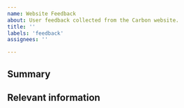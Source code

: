 ```yaml
---
name: Website Feedback
about: User feedback collected from the Carbon website.
title: ''
labels: 'feedback'
assignees: ''

---
```


<!--

Thanks in advance for your feedback on the Carbon website! 


-->

## Summary

## Relevant information

<!-- Provide as much useful information as you can -->
